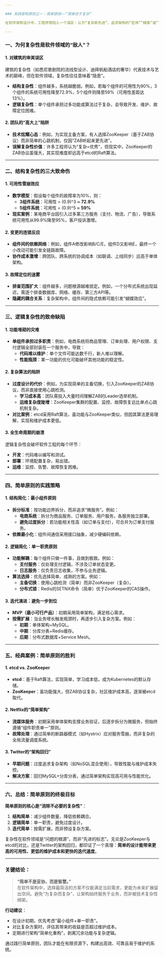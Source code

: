 ```yaml
---

### 系统架构原则之一：简单原则——“简单优于复杂”

在软件架构设计中，工程师常陷入一个误区：认为“复杂即先进”，追求架构的“宏伟”“精美”或“艺术感”。然而，**简单原则宣言**明确指出：“**简单优于复杂**”，强调在满足需求的前提下，选择最简洁的设计才是最优解。本文将从结构复杂性、逻辑复杂性、实际案例及落地策略四个维度，剖析“简单”在软件架构中的核心价值。

---
```


### 一、为何复杂性是软件领域的“敌人”？

#### 1. **对建筑的审美误区**
建筑的复杂性（如悉尼歌剧院的流线型设计、迪拜帆船酒店的奢华）代表技术与艺术的巅峰，但在软件领域，复杂性往往意味着“隐患”。  
- **结构复杂性**：组件越多，系统越脆弱。例如，若每个组件的可用性为90%，3个组件的系统可用性降至72.9%，5个组件则降至59%（可用性差距达13%）。  
- **逻辑复杂性**：单个组件承担过多功能或算法过于复杂，会导致开发、维护、故障定位困难。  

#### 2. **团队的“高大上”陷阱**
- **技术炫耀心态**：例如，为实现主备方案，有人选择ZooKeeper（基于ZAB协议）而非简单的心跳机制，仅因“ZAB听起来更先进”。  
- **误解复杂性价值**：许多工程师认为“复杂=优秀”，但现实中，ZooKeeper的ZAB协议虽强大，其实现难度却远高于etcd的Raft算法。  

---

### 二、结构复杂性的三大致命伤

#### 1. **可用性雪崩效应**
- **数学模型**：假设每个组件的故障率为10%，则：  
  - **3组件系统**：可用性 = (0.9)^3 ≈ **72.9%**  
  - **5组件系统**：可用性 = (0.9)^5 ≈ **59%**  
- **现实案例**：某电商平台因引入过多第三方服务（支付、物流、广告），导致系统可用性从99.9%降至95%，客户投诉激增。  

#### 2. **变更的连锁反应**
- **组件间的依赖网络**：例如，组件A修改影响B/C/E，组件D又影响E，最终一个小改动可能引发全链路故障。  
- **协作成本激增**：跨团队、跨系统的协调成本（如联调、上线同步）远高于单体架构。  

#### 3. **故障定位的迷雾**
- **排查范围扩大**：组件越多，问题根源越难锁定。例如，一个分布式系统出现延迟，需逐个排查数据库、网络、缓存、第三方API等。  
- **隐藏的耦合关系**：复杂架构中，组件间的隐式依赖可能引发“蝴蝶效应”。  

---

### 三、逻辑复杂性的致命缺陷

#### 1. **功能堆砌的灾难**
- **单组件承担过多职责**：例如，电商系统将商品管理、订单处理、用户权限、支付逻辑全部封装在一个服务中，导致：  
  - **代码难以维护**：单个文件可能达数千行，新人难以理解。  
  - **性能瓶颈**：某一功能的优化可能破坏其他功能的稳定性。  

#### 2. **复杂算法的陷阱**
- **过度设计的代价**：例如，为实现简单的主备切换，引入ZooKeeper的ZAB协议，而非直接使用心跳检测。  
  - **学习成本高**：团队需投入大量时间理解ZAB的Leader选举机制。  
  - **运维复杂度陡增**：ZooKeeper集群的配置、监控、故障恢复远比单点心跳机制复杂。  
- **对比案例**：etcd采用Raft算法，虽功能与ZooKeeper类似，但因其算法更易理解，实现和维护成本更低。  

#### 3. **全生命周期的崩溃**
逻辑复杂性会破坏软件工程的每个环节：  
- **开发**：代码难以编写和测试。  
- **部署**：环境配置复杂，易出错。  
- **运维**：监控、告警、故障恢复困难。  

---

### 四、简单原则的实践策略

#### 1. **结构简化：最小组件原则**
- **拆分标准**：按功能边界拆分，而非追求“微服务”。例如：  
  - **电商系统**：拆分为商品服务、订单服务、用户服务，各服务独立部署。  
  - **避免过度拆分**：若功能相关性高（如订单与支付），可合并为订单支付服务。  
- **依赖最小化**：组件间通信采用接口抽象，减少硬编码依赖。  

#### 2. **逻辑简化：单一职责原则**
- **功能解耦**：每个组件只做一件事，且做到极致。例如：  
  - **支付服务**：仅处理支付逻辑，不涉及订单状态变更。  
  - **日志服务**：仅负责日志收集，不参与业务逻辑。  
- **算法选择**：优先选择简单、成熟的方案。例如：  
  - **主备切换**：使用心跳检测（简单）而非ZooKeeper（复杂）。  
  - **分布式锁**：Redis的SETNX命令（简单）优于ZooKeeper的CAS操作。  

#### 3. **迭代演进：避免一步到位**
- **MVP（最小可行产品）**：初期采用简单架构，满足核心需求。  
- **按需扩展**：当业务增长触发瓶颈时，再逐步引入复杂方案。例如：  
  - **初期**：单体架构+MySQL。  
  - **中期**：分库分表+Redis缓存。  
  - **后期**：分布式数据库+Service Mesh。  

---

### 五、经典案例：简单原则的胜利

#### 1. **etcd vs. ZooKeeper**
- **etcd**：基于Raft算法，实现简单，学习成本低，成为Kubernetes的默认存储。  
- **ZooKeeper**：虽功能强大，但ZAB协议复杂，社区维护成本高，逐渐被etcd取代。  

#### 2. **Netflix的“简单架构”**
- **流媒体服务**：初期采用单体架构支撑业务验证，后逐步拆分为微服务，但始终遵循“组件职责单一”原则。  
- **故障处理**：通过简单的断路器模式（如Hystrix）应对服务雪崩，而非复杂的全局流量调度系统。  

#### 3. **Twitter的“架构回归”**
- **早期问题**：过度追求复杂架构（如NoSQL混合使用），导致性能与维护成本失控。  
- **解决方案**：回归MySQL+分库分表，通过简单架构实现高可用与性能优化。  

---

### 六、总结：简单原则的终极目标

**简单原则的核心是“消除不必要的复杂性”**：  
1. **结构简单**：减少组件数量，降低依赖耦合。  
2. **逻辑简单**：单一职责，避免过度设计。  
3. **迭代简单**：按需扩展，而非预设复杂方案。  

复杂性在软件领域是“问题的根源”，而非“先进的标志”。无论是ZooKeeper与etcd的对比，还是Twitter的架构回归，都印证了一个真理：**简单的设计能带来更高的可用性、更低的维护成本和更快的迭代速度**。

---

### 关键结论：
> **“简单不是妥协，而是智慧。”**  
> 在软件架构中，选择最简洁的方案不仅能满足当前需求，更能为未来扩展留出空间。避免“为复杂而复杂”，让架构始终服务于业务，而非被技术复杂性绑架。  

**行动建议**：  
- 在设计初期，优先考虑“最小组件+单一职责”。  
- 对比复杂方案时，评估其带来的收益是否超过维护成本。  
- 定期进行架构“简单化重构”，剥离冗余功能与复杂逻辑。  

通过践行简单原则，团队才能在有限资源下，构建出高效、可靠且易于维护的系统。

